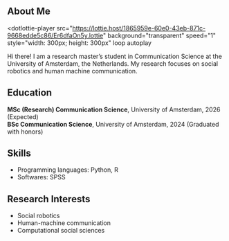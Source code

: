 ## About Me
<script
  src="https://unpkg.com/@dotlottie/player-component@2.7.12/dist/dotlottie-player.mjs"
  type="module"
></script>

<dotlottie-player
  src="https://lottie.host/1865959e-60e0-43eb-871c-9668edde5c86/Er6dfaOn5y.lottie"
  background="transparent"
  speed="1"
  style="width: 300px; height: 300px"
  loop
  autoplay
></dotlottie-player>

Hi there! I am a research master’s student in Communication Science at the University of Amsterdam, the Netherlands. My research focuses on social robotics and human machine communication.

## Education
**MSc (Research) Communication Science**, University of Amsterdam, 2026 (Expected)  
**BSc Communication Science**, University of Amsterdam, 2024 (Graduated with honors)

## Skills
* Programming languages: Python, R
* Softwares: SPSS

## Research Interests

- Social robotics
- Human-machine communication
- Computational social sciences
